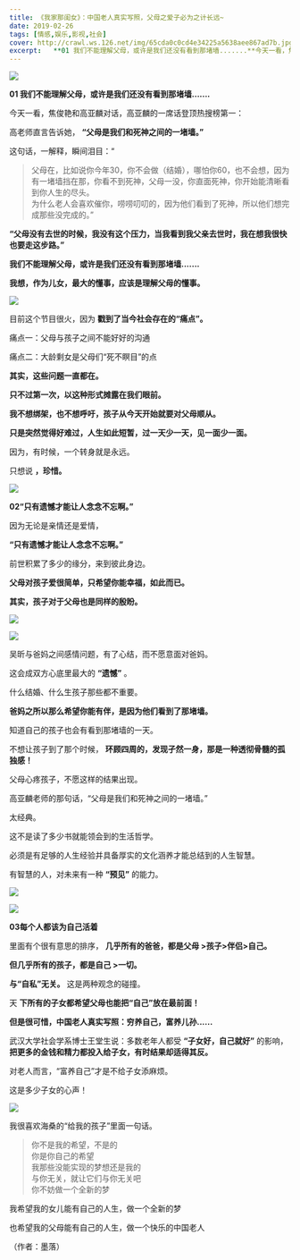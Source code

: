 ```yaml
---
title: 《我家那闺女》：中国老人真实写照，父母之爱子必为之计长远~
date: 2019-02-26
tags: [情感,娱乐,影视,社会]
cover: http://crawl.ws.126.net/img/65cda0c0cd4e34225a5638aee867ad7b.jpg
excerpt:   **01 我们不能理解父母，或许是我们还没有看到那堵墙.......**今天一看，焦俊艳和
---
```

![](http://crawl.ws.126.net/img/65cda0c0cd4e34225a5638aee867ad7b.jpg)  

**01 我们不能理解父母，或许是我们还没有看到那堵墙.......**

今天一看，焦俊艳和高亚麟对话，高亚麟的一席话登顶热搜榜第一：

高老师直言告诉她， **“父母是我们和死神之间的一堵墙。”**

这句话，一解释，瞬间泪目：“

> 父母在，比如说你今年30，你不会做（结婚），哪怕你60，也不会想，因为有一堵墙挡在那，你看不到死神，父母一没，你直面死神，你开始能清晰看到你人生的尽头。  
> 为什么老人会喜欢催你，唠唠叨叨的，因为他们看到了死神，所以他们想完成那些没完成的。”  
>

**“父母没有去世的时候，我没有这个压力，当我看到我父亲去世时，我在想我很快也要走这步路。”**

**我们不能理解父母，或许是我们还没有看到那堵墙.......**

**我想，作为儿女，最大的懂事，应该是理解父母的懂事。**

![](http://crawl.ws.126.net/img/7d318f0670fd0ac0d5a29345634fca0a.jpg)  

目前这个节目很火，因为 **戳到了当今社会存在的“痛点”。**

痛点一：父母与孩子之间不能好好的沟通

痛点二：大龄剩女是父母们“死不瞑目”的点

**其实，这些问题一直都在。**

**只不过第一次，以这种形式摊露在我们眼前。**

**我不想绑架，也不想呼吁，孩子从今天开始就要对父母顺从。**

**只是突然觉得好难过，人生如此短暂，过一天少一天，见一面少一面。**

因为，有时候，一个转身就是永远。

只想说 **，珍惜。**

![](http://crawl.ws.126.net/img/4a4c74c271d349f134857d2d8de48e1a.jpg)  

**02“只有遗憾才能让人念念不忘啊。”**

因为无论是亲情还是爱情，

**“只有遗憾才能让人念念不忘啊。”**

前世积累了多少的缘分，来到彼此身边。

**父母对孩子爱很简单，只希望你能幸福，如此而已。**

**其实，孩子对于父母也是同样的殷盼。**

![](http://crawl.ws.126.net/img/22268e0338dd371b5c5e8242fd4bd5cd.jpg)  

![](http://crawl.ws.126.net/img/a0524c4023664188163a9a957381e9a9.jpg)  

吴昕与爸妈之间感情问题，有了心结，而不愿意面对爸妈。

这会成双方心底里最大的 **“遗憾”** 。

什么结婚、什么生孩子那些都不重要。

**爸妈之所以那么希望你能有伴，是因为他们看到了那堵墙。**

知道自己的孩子也会有看到那堵墙的一天。

不想让孩子到了那个时候， **环顾四周的，发现孑然一身，那是一种透彻骨髓的孤独感！**

父母心疼孩子，不愿这样的结果出现。

高亚麟老师的那句话，“父母是我们和死神之间的一堵墙。”

太经典。

这不是读了多少书就能领会到的生活哲学。

必须是有足够的人生经验并具备厚实的文化涵养才能总结到的人生智慧。

有智慧的人，对未来有一种 **“预见”** 的能力。

![](http://crawl.ws.126.net/img/0b0793313da0540ccbd34dee27f000b2.jpg)  

![](http://crawl.ws.126.net/img/86cd853b25bea8993ed3e319d5ae9474.jpg)  

**03每个人都该为自己活着**

里面有个很有意思的排序， **几乎所有的爸爸，都是父母 >孩子>伴侣>自己。**

**但几乎所有的孩子，都是自己 >一切。**

**与“自私”无关。** 这是两种观念的碰撞。

天 **下所有的子女都希望父母也能把“自己”放在最前面！**

**但是很可惜，中国老人真实写照：穷养自己，富养儿孙......**

武汉大学社会学系博士王堂生说：多数老年人都受 **“子女好，自己就好”** 的影响， **把更多的金钱和精力都投入给子女，有时结果却适得其反。**

对老人而言，“富养自己”才是不给子女添麻烦。

这是多少子女的心声！

![](http://crawl.ws.126.net/img/b329739ff05ff3af747c978e5802429a.jpg)  

我很喜欢海桑的“给我的孩子”里面一句话。

> 你不是我的希望，不是的  
> 你是你自己的希望  
> 我那些没能实现的梦想还是我的  
> 与你无关，就让它们与你无关吧  
> 你不妨做一个全新的梦  
>

我希望我的女儿能有自己的人生，做一个全新的梦

也希望我的父母能有自己的人生，做一个快乐的中国老人

（作者：墨落）

